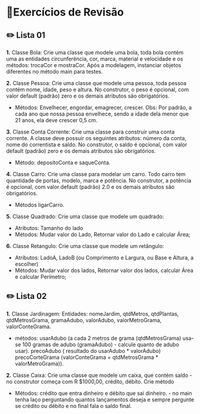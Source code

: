 <h1> 📝Exercícios de Revisão </h1>

<h2> ✏️ Lista 01 </h2>

**1.** Classe Bola: Crie uma classe que modele uma bola, toda bola contém uma as entidades circunferência, cor, marca, material e velocidade e os métodos: trocaCor e mostraCor. Após a modelagem, instanciar objetos diferentes no método main para testes. 

**2.** Classe Pessoa: Crie uma classe que modele uma pessoa, toda pessoa contém nome, idade, peso e altura. No construtor, o peso é opcional, com valor default (padrão) zero e os demais atributos são obrigatórios. 
- Métodos: Envelhecer, engordar, emagrecer, crescer. Obs: Por padrão, a cada ano que nossa pessoa envelhece, sendo a idade dela menor que 21 anos, ela deve crescer 0,5 cm.

**3.** Classe Conta Corrente: Crie uma classe para construir uma conta corrente. A classe deve possuir os seguintes atributos: número da conta, nome do correntista e saldo. No construtor, o saldo é opcional, com valor default (padrão) zero e os demais atributos são obrigatórios. 
- Método: depositoConta e saqueConta. 

**4.** Classe Carro: Crie uma classe para modelar um carro. Todo carro tem quantidade de portas, modelo, marca e potência. No construtor, a potência é opcional, com valor default (padrão) 2.0 e os demais atributos são obrigatórios. 
- Métodos ligarCarro.

**5.** Classe Quadrado: Crie uma classe que modele um quadrado:
- Atributos: Tamanho do lado
- Métodos: Mudar valor do Lado, Retornar valor do Lado e calcular Área;

**6.** Classe Retangulo: Crie uma classe que modele um retângulo:
- Atributos: LadoA, LadoB (ou Comprimento e Largura, ou Base e Altura, a escolher)
- Métodos: Mudar valor dos lados, Retornar valor dos lados, calcular Área e calcular Perímetro;

<h2> ✏️ Lista 02 </h2>

**1.** Classe Jardinagem: Entidades: nomeJardim, qtdMetros, qtdPlantas, qtdMetrosGrama, gramaAdubo, valorAdubo, valorMetroGrama, valorConteGrama.
- métodos: usarAdubo (a cada 2 metros de grama (qtdMetrosGrama) usa-se 100 gramas de adubo (gramaAdubo) - calcule quanto de adubo usar). 
precoAdubo ( resultado do usarAdubo  * valorAdubo) 
precoCorteGrama (valorConteGrama = qtdMetrosGrama * valorMetroGrama)). 

**2.** Classe Caixa: Crie uma classe que modele um caixa, que contém saldo - no construtor começa com R $1000,00, crédito, débito. Crie método 
- Métodos: crédito que entra dinheiro e débito que sai dinheiro. - no main tenha laço perguntando quantos lançamentos deseja e sempre pergunte se crédito ou débito e no final fala o saldo final.



